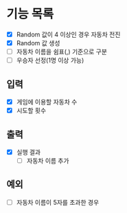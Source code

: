 # 기능 목록
- [x] Random 값이 4 이상인 경우 자동차 전진
- [x] Random 값 생성
- [ ] 자동차 이름을 쉼표(,) 기준으로 구분
- [ ] 우승자 선정(1명 이상 가능)

## 입력
- [x] 게임에 이용할 자동차 수
- [x] 시도할 횟수

## 출력
- [x] 실행 결과
  - [ ] 자동차 이름 추가

## 예외
- [ ] 자동차 이름이 5자를 초과한 경우
